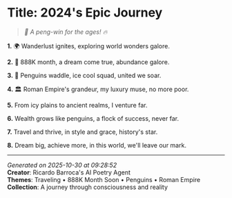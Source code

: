# Title: 2024's Epic Journey

> *🐧 A peng-win for the ages! 🔥*

**1.** 🌍 Wanderlust ignites, exploring world wonders galore.


**2.** 🎯 888K month, a dream come true, abundance galore.


**3.** 🐧 Penguins waddle, ice cool squad, united we soar.


**4.** 🏛️ Roman Empire's grandeur, my luxury muse, no more poor.


**5.** From icy plains to ancient realms, I venture far.


**6.** Wealth grows like penguins, a flock of success, never far.


**7.** Travel and thrive, in style and grace, history's star.


**8.** Dream big, achieve more, in this world, we'll leave our mark.



---

*Generated on 2025-10-30 at 09:28:52*  
**Creator**: Ricardo Barroca's AI Poetry Agent  
**Themes**: Traveling • 888K Month Soon • Penguins • Roman Empire  
**Collection**: A journey through consciousness and reality